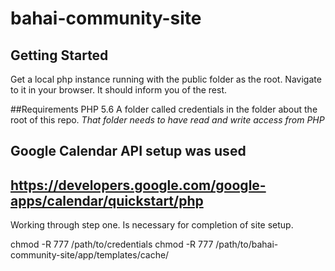 # bahai-community-site

## Getting Started
Get a local php instance running with the public folder as the root.
Navigate to it in your browser. It should inform you of the rest.

##Requirements
PHP 5.6
A folder called credentials in the folder about the root of this repo.
*That folder needs to have read and write access from PHP*

## Google Calendar API setup was used
## https://developers.google.com/google-apps/calendar/quickstart/php

Working through step one. Is necessary for completion of site setup.

chmod -R 777 /path/to/credentials
chmod -R 777 /path/to/bahai-community-site/app/templates/cache/

